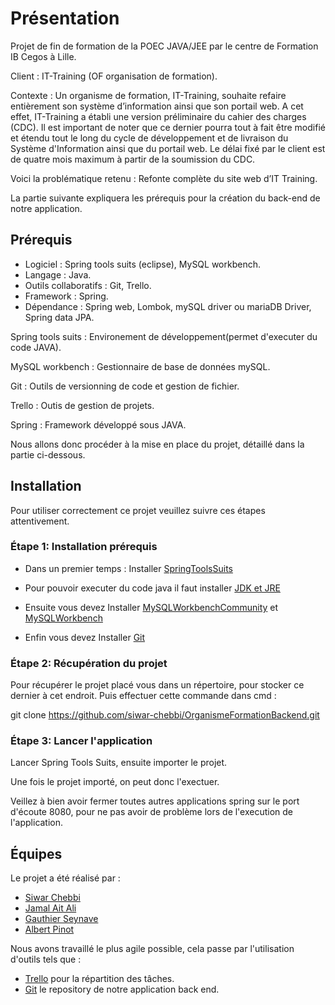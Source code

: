 # Présentation

Projet de fin de formation de la POEC JAVA/JEE par le centre de Formation IB Cegos à Lille.

Client : IT-Training (OF organisation de formation).

Contexte : Un organisme de formation, IT-Training, souhaite refaire entièrement son système d’information ainsi que son portail web. A cet effet, IT-Training a établi une version préliminaire du cahier des charges (CDC). Il est important de noter que ce dernier pourra tout à fait être modifié et étendu tout le long du cycle de développement et de livraison du Système d'Information ainsi que du portail web. Le délai fixé par le client est de quatre mois maximum à partir de la soumission du CDC.

Voici la problématique retenu : Refonte complète du site web d’IT Training.

La partie suivante expliquera les prérequis pour la création du back-end de notre application.


## Prérequis  

-	Logiciel : Spring tools suits (eclipse), MySQL workbench.
-	Langage : Java.
-   Outils collaboratifs : Git, Trello.
-	Framework : Spring.
-	Dépendance : Spring web, Lombok, mySQL driver ou mariaDB Driver, Spring data JPA.

Spring tools suits : Environement de développement(permet d'executer du code JAVA).

MySQL workbench : Gestionnaire de base de données mySQL.

Git : Outils de versionning de code et gestion de fichier.

Trello : Outis de gestion de projets.

Spring : Framework développé sous JAVA.

Nous allons donc procéder à la mise en place du projet, détaillé dans la partie ci-dessous.

## Installation

Pour utiliser correctement ce projet veuillez suivre ces étapes attentivement.

### Étape 1: Installation prérequis

- Dans un premier temps :
Installer [SpringToolsSuits](https://spring.io/tools)

- Pour pouvoir executer du code java il faut installer [JDK et JRE](https://www.openlogic.com/openjdk-downloads)

- Ensuite vous devez 
Installer [MySQLWorkbenchCommunity](https://dev.mysql.com/downloads/file/?id=501136) et [MySQLWorkbench](https://dev.mysql.com/downloads/file/?id=500617) 

- Enfin vous devez
Installer [Git](https://git-scm.com/downloads)


### Étape 2: Récupération du projet 

Pour récupérer le projet placé vous dans un répertoire, pour stocker ce dernier à cet endroit.
Puis effectuer cette commande dans cmd :

git clone https://github.com/siwar-chebbi/OrganismeFormationBackend.git

### Étape 3: Lancer l'application

Lancer Spring Tools Suits, ensuite importer le projet.

Une fois le projet importé, on peut donc l'exectuer.

Veillez à bien avoir fermer toutes autres applications spring sur le port d'écoute 8080, pour ne pas avoir de problème lors de l'execution de l'application.

## Équipes

Le projet a été réalisé par : 

- [Siwar Chebbi](https://www.linkedin.com/in/siwar-chebbi-6923411bb)
- [Jamal Ait Ali](https://www.linkedin.com/in/jamal-ait-ali-3b1002164)
- [Gauthier Seynave](https://www.linkedin.com/in/gauthier-seynave-393928157)
- [Albert Pinot](https://www.linkedin.com/in/albert-pinot-7603ba16b/)

Nous avons travaillé le plus agile possible, cela passe par l'utilisation d'outils tels que : 
- [Trello](https://trello.com/b/djHUEcbo/projet-fil-rouge) pour la répartition des tâches. 
- [Git](https://github.com/siwar-chebbi/OrganismeFormationBackend.git) le repository de notre application back end.